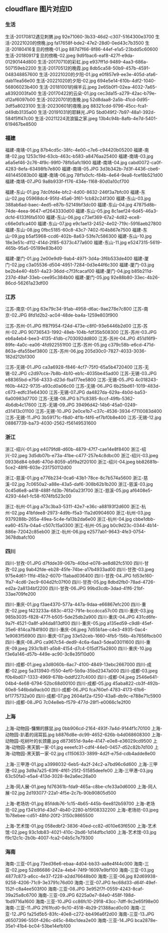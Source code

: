 ## cloudflare 图片对应ID
### 生活
生活-20170812遇见刺猬.jpg 92e71060-3b33-46d2-c307-5164300e3700
生活-20221020的傍晚.jpg fa17658f-bde2-47e2-28d0-0ed43c7b3500
生活-20180416复旦的傍晚-01.jpg 887d7f66-8f86-44ef-e1a5-23bdd5c60600
生活-20180917复旦的傍晚-02.jpeg 9d91bac6-eaf8-427f-e9da-01290144d800
生活-20170710的彩虹.jpg e937ff1d-9489-4aa3-686a-507159eb2200
生活-20170512的晚霞.jpg 8db5ca58-50b9-457b-4591-048348857600
生活-20221020的夕阳-01.jpg e0f857e9-ee3e-405d-afa6-dab11ea56e00
生活-20221020的夕阳-02.jpg 694e5e14-610b-4df2-1040-56806023b400
生活-20181001的绵羊云.jpeg 2e65b0f1-02ea-4032-7a65-a8392003fa00
生活-20170422的云朵-01.jpg cec3da15-a279-42ac-b79e-d12af6097b00
生活-20220701的夜晚.jpg 52d8daa8-2a5b-41cd-0d95-3df5a8023100
生活-20230601的夜晚.jpg 88321cdd-9796-45cc-fca1-d49db3135a00
生活-20191031的耶稣光.JPG 5bd049f2-7b97-48a1-392d-584f5ff47c00
生活-20211224流浪猫之家.jpeg 13b4c94b-8afb-4e7d-5401-619467be8500

### 福建
福建-南靖-01.jpg 87b4cd5c-38fc-4e00-c7e6-c94420b05200
福建-南靖-02.jpg 1253c19d-63cb-463c-b583-a8476aa25400
福建-南靖-03.jpg a6a5ef46-2c76-4f9c-99f0-78fb5afc1900
福建-南靖-04.jpg cabd0072-ca0f-4283-8efa-63498fb7e800
福建-南靖-05.JPG 3d3b342b-7d3f-4436-cbe6-481445083b00
福建-南靖-06.jpg 78f1s0cfc-f84b-4e64-9ea8-fcef8b521d00
福建-南靖-07.JPG 9a8b933f-f176-434e-1168-80d0a10cf700

福建-东山-01.jpg 7dc0fd4e-bfc2-4d00-8632-246f3a7bfc00
福建-东山-02.jpg 05968dc4-95fd-45a6-3f61-1cb82c24f300
福建-东山-03.jpg 388ab6ad-baec-4ed5-e87b-52149bf3dc00
福建-东山-04.jpg 47875d8b-74de-4eea-9647-ef2643330d00
福建-东山-05.jpg 8c1aef24-6d45-46a3-dcfd-6133f6fa5100
福建-东山-06.jpg c73ef369-67a2-4d82-ece8-c66e0d1ca400
福建-东山-07.jpg e9c1ae13-2452-4e02-719c-5916aeb27800
福建-东山-08.jpg 0fbc5185-60c8-43c7-7402-f04b867e7500
福建-东山-09.jpg b5af5968-ccd6-402b-8a63-53fe7c586300
福建-东山-10.jpg 18e3e51c-d112-414d-2f85-6373c477a600
福建-东山-11.jpg e5247315-5619-465b-95a5-05199e83b400

福建-厦门-01.jpg 2e00e9d9-9ab4-4971-3d4a-3f6b533de400
福建-厦门-02.jpg c3a05536-d504-4951-7284-0d3e44f6c300
福建-厦门-03.jpg be2b4e40-4b51-4a23-36dd-c7f3fcacaf00
福建-厦门-04.jpg b85b211d-237d-49af-33eb-cee95c384b00
福建-厦门-05.jpg 92e88b80-33ec-4b26-86cd-56261a23df00

### 江苏
江苏-南京-01.jpg 63e79c34-91ab-4958-d6ac-9ae278e7c800
江苏-南京-02.JPG 8fd1d2b2-ac04-48de-ba4a-1259e803f900

江苏-苏州-01.JPG ff87f954-f24d-473e-c8f0-93e6446b2d00
江苏-苏州-02.JPG 90736543-1992-48eb-104b-fdf35b508300
江苏-苏州-03.JPG eb6a4eb4-bee3-4135-41db-c703092dd800
江苏-苏州-04.JPG 451d16f9-89fe-4a0c-ea06-4fd922551f00
江苏-苏州-05.jpg c379c58b-e6cd-471d-863a-dfa55bef3800
江苏-苏州-06.jpg 205d30c0-7827-4033-3036-182d212b1300

江苏-无锡-01.JPG ca3a6928-f846-4cf7-75f0-65a5b4720400
江苏-无锡-02.JPG c2d97cce-7b8b-4b10-eb1c-4035be45ad00
江苏-无锡-03.JPG e88365bd-e756-4333-d23d-fba177ee5800
江苏-无锡-05.JPG 4c018243-f60b-4422-9735-a93cd0a06c00
江苏-无锡-06.JPG 6b25bd61-1019-483d-c673-edfc31e64300
江苏-无锡-07.JPG da4827da-629a-4b0d-ba53-6a00983d7700
江苏-无锡-08.JPG b71c8385-8ccf-49fb-5362-4b6db4c17600
江苏-无锡-09.JPG 39496d42-14b6-45a0-0249-d31413c01100
江苏-无锡-10.JPG 2e0ce1b7-c37c-4536-3934-f7110083d400
江苏-无锡-11.JPG 3b59171c-f8d0-4f1b-f4f6-ef7bf0b8e400
江苏-无锡-12.jpg 08867739-ba73-4030-2562-f56149531600

### 浙江
浙江-绍兴-01.jpg e4079fd8-d60b-4879-47f7-cae14e8f8400
浙江-绍兴-02.jpeg 3d5db07b-e73a-41be-c477-257e4c8dbc00
浙江-绍兴-03.jpeg 09336d84-b9d6-470d-8059-a5f9a2f20100
浙江-绍兴-04.jpeg bb82681b-5ce2-48f6-603e-231750112d00

浙江-慈溪-01.jpg e776b234-0ca6-43b1-78ce-8c7b574a5600
浙江-慈溪-02.jpg 7c0650a2-a88e-43a5-daf6-308b62b1b200
浙江-慈溪-03.jpg 0c45d6e8-a418-488f-fd3b-76fa0a23f700
浙江-慈溪-05.jpg af6408e5-4293-44e1-fc58-f074fb523c00

浙江-杭州-01.jpg a73c3ba3-5311-42e7-e36c-a88193f2d600
浙江-杭州-02.jpg 41bfdee8-2973-4d9b-f5a3-11a2d0904600
浙江-杭州-03.jpg 9379288b-265a-49ea-5c4e-fa13b2da6e00
浙江-杭州-04.jpg cbbe1dbb-ea60-457a-04a4-c507c15a0300
浙江-杭州-05.jpg b0c9d23c-0344-4b14-886e-72042c85eb00
浙江-杭州-06.jpg e2577ab1-9643-4fe3-0754-3678dbafc100

### 四川
四川-甘孜-01.JPG d7fdde39-067b-40bd-e078-ae8d82fc5100
四川-甘孜-02.jpg 9ab42fde-eb28-45fe-74be-a17b4933ad00
四川-甘孜-03.jpeg 975e4d61-11fd-45b2-6070-11abad036400
四川-甘孜-04.JPG fd53e160-1fa7-4cd6-2ec9-604d2fc07f00
四川-甘孜-05.jpg 8dbd2fb0-78ad-4726-ed2a-2a8134bf2200
四川-甘孜-06.JPG 99bd3cdb-3dad-41f6-21bf-33ae709fe200

四川-重庆-01.jpg f3ae4370-577a-447a-9daa-e66867efc200
四川-重庆-02.jpeg f423233a-683c-4f32-791e-bccdcca57c00
四川-重庆-03.jpg 985b3035-f828-477f-b505-5de25db2a900
四川-重庆-04.JPG 431cd6fe-9a7f-4521-0a8f-a94da813df00
四川-重庆-05.jpg a135ed59-c9d8-45ef-35e6-814ca784f800
四川-重庆-06.jpeg 7d55b1ae-c4e3-4935-0ac4-1e9083f56900
四川-重庆-07.jpg 33e52ceb-1660-4fb5-156b-4b7656fbcb00
四川-重庆-08.JPG ca967c54-ded9-4c6a-6aa3-5dea03011600
四川-重庆-09.jpeg 293c1b81-a5b8-4154-d7c4-015df75a2800
四川-重庆-10.jpg f3e6a146-d57b-449e-ac90-3c8e35f10d00

四川-成都-01.jpeg a3d8060b-6ac7-4100-4849-13ebc2667000
四川-成都-02.jpeg 5a313940-f550-4ef0-5b9a-35bd2347a000
四川-成都-03.jpeg f0b4bd07-1333-4969-678b-bddf227c4000
四川-成都-04.jpeg 2546e641-04b4-4e68-6794-52bc68d00100
四川-成都-05.jpg 45aba822-cb3f-492b-60e8-546bda9acb00
四川-成都-06.JPG fca760ef-4783-4173-61b6-bf1775732a00
四川-成都-07.jpg 2604af2a-f250-43a8-db9c-e788e71c5900
四川-成都-08.JPG 7c04e8eb-f579-477d-28f1-e0066c1e2f00

### 上海
上海-动物园-慵懒的豚鼠.jpg 0bb906cd-2164-493f-7a4d-9144f1c70100
上海-动物园-趴着的阔耳狐.jpg b8876d8e-dc99-4652-626b-b4d068608300
上海-动物园-吃树叶的长颈鹿.jpg d873651d-9a4e-4147-e0e8-e36029cd9500
上海-动物园-黑天鹅一家-01.jpg eeeefc31-cdf4-44e0-0457-d52c82b7d100
上海-动物园-黑天鹅一家-02.jpg c1150633-3899-4d2f-e75d-cdb4adde8e00

上海-三甲港-01.jpg a3998032-6eb5-4a2f-24c2-a7bd96c6d600
上海-三甲港-02.jpg 3d9a7a25-63f6-4f61-25f2-51585deefe00
上海-三甲港-03.jpg 63c50fa0-e5a4-413d-3028-8e2a6ec26a00

上海-同人展-01.jpeg fd76361b-fda9-465a-c8be-cfe33a0d6000
上海-同人展-02.jpg 2d193077-22a1-4f5e-2c7b-90b90805d500

上海-老场坊-01.jpg 85fddb76-1c15-4b65-445b-6ee812b59700
上海-老场坊-02.jpg f341c91d-43d7-4b40-2280-b15f08332200
上海-老场坊-03.jpeg 1b78ebee-cd51-48fd-20f2-3150c9865500

上海-艺术馆-01.jpg 058edbf2-3836-40ed-cc82-d010e63f6500
上海-艺术馆-02.jpeg 93c1db83-4021-410c-2bd6-1d14dfbc1d00
上海-艺术馆-03.jpg f9c12c1c-2b0b-4007-fca2-04b5c7e79300

### 海南
海南-三亚-01.jpg 73ed36e6-ebaa-4d04-bb33-aa8e4f44c000
海南-三亚-02.jpeg 52d86686-242a-4eb4-74f9-16097e9bf100
海南-三亚-03.jpg 4877c873-a6cc-4e37-f228-a2dd76648b00
海南-三亚-06.jpg 82d69938-9258-4206-71c9-3e3791c76d00
海南-三亚-07.JPG fec68d33-d64f-49ef-152f-c8a4ee503f00
海南-三亚-08.JPG 3e952f7f-0559-4243-8caf-39a25a8c6700
海南-三亚-09.JPG 6225a0e7-84e0-458f-198d-1bd9716a1600
海南-三亚-10.JPG cc86fc10-2918-43cc-7dff-9c2e65f98e00
海南-三亚-11.JPG 2f61fcd0-9c10-4518-4b29-21388acd0c00
海南-三亚-12.JPG fa25d5b5-83fc-40e8-c272-bb496a6f2d00
海南-三亚-13.JPG d6507396-550f-426c-d45c-84bc1dea2e00
海南-三亚-14.JPG bca2878e-35e1-41b4-bc04-53be14efb100





